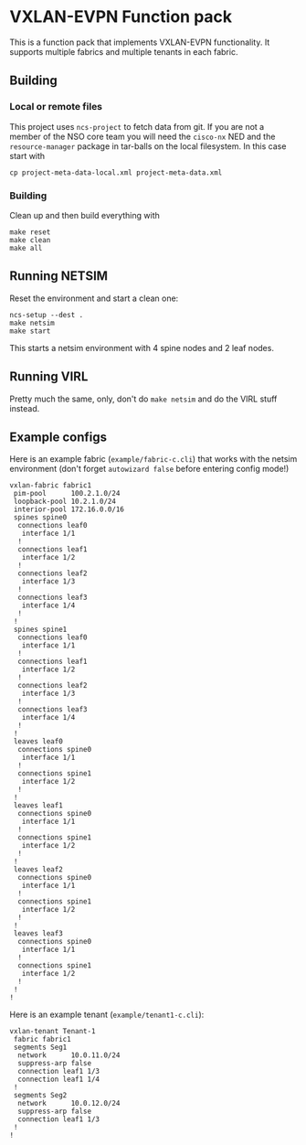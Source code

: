 # VXLAN-EVPN Function pack

This is a function pack that implements VXLAN-EVPN functionality. It supports multiple fabrics and multiple tenants in each fabric.

## Building

### Local or remote files

This project uses `ncs-project` to fetch data from git. If you are not a member of the NSO core team you will need the `cisco-nx` NED and the `resource-manager` package in tar-balls on the local filesystem. In this case start with
```
cp project-meta-data-local.xml project-meta-data.xml
```

### Building

Clean up and then build everything with
```
make reset
make clean
make all
```

## Running NETSIM

Reset the environment and start a clean one:
```
ncs-setup --dest .
make netsim
make start
```

This starts a netsim environment with 4 spine nodes and 2 leaf nodes.

## Running VIRL

Pretty much the same, only, don't do `make netsim` and do the VIRL stuff instead.


## Example configs

Here is an example fabric (`example/fabric-c.cli`) that works with the netsim environment (don't forget `autowizard false` before entering config mode!)

```
vxlan-fabric fabric1
 pim-pool      100.2.1.0/24
 loopback-pool 10.2.1.0/24
 interior-pool 172.16.0.0/16
 spines spine0
  connections leaf0
   interface 1/1
  !
  connections leaf1
   interface 1/2
  !
  connections leaf2
   interface 1/3
  !
  connections leaf3
   interface 1/4
  !
 !
 spines spine1
  connections leaf0
   interface 1/1
  !
  connections leaf1
   interface 1/2
  !
  connections leaf2
   interface 1/3
  !
  connections leaf3
   interface 1/4
  !
 !
 leaves leaf0
  connections spine0
   interface 1/1
  !
  connections spine1
   interface 1/2
  !
 !
 leaves leaf1
  connections spine0
   interface 1/1
  !
  connections spine1
   interface 1/2
  !
 !
 leaves leaf2
  connections spine0
   interface 1/1
  !
  connections spine1
   interface 1/2
  !
 !
 leaves leaf3
  connections spine0
   interface 1/1
  !
  connections spine1
   interface 1/2
  !
 !
!
```

Here is an example tenant (`example/tenant1-c.cli`):
```
vxlan-tenant Tenant-1
 fabric fabric1
 segments Seg1
  network      10.0.11.0/24
  suppress-arp false
  connection leaf1 1/3
  connection leaf1 1/4
 !
 segments Seg2
  network      10.0.12.0/24
  suppress-arp false
  connection leaf1 1/3
 !
!
```
